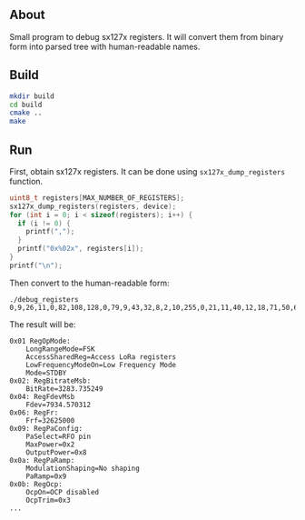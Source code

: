 ## About

Small program to debug sx127x registers. It will convert them from binary form into parsed tree with human-readable names.

## Build

```bash
mkdir build
cd build
cmake ..
make
```

## Run

First, obtain sx127x registers. It can be done using ```sx127x_dump_registers``` function.

```c
uint8_t registers[MAX_NUMBER_OF_REGISTERS];
sx127x_dump_registers(registers, device);
for (int i = 0; i < sizeof(registers); i++) {
  if (i != 0) {
    printf(",");
  }
  printf("0x%02x", registers[i]);
}
printf("\n");
```

Then convert to the human-readable form:

```
./debug_registers 0,9,26,11,0,82,108,128,0,79,9,43,32,8,2,10,255,0,21,11,40,12,18,71,50,62,0,0,0,0,0,64,0,0,0,0,5,0,3,147,85,85,85,85,85,85,85,85,144,64,64,0,0,15,0,0,0,245,32,130,244,2,128,64,0,0,18,36,45,0,3,0,4,35,0,9,5,132,50,43,20,0,0,14,0,0,0,15,224,0,12,243,8,0,92,120,0,25,12,75,204,15,1,32,4,71,175,63,221,0,26,11,208,1,17,0,0,0,0,0,0,0,0,0,0,0,0,0
```

The result will be:

```
0x01 RegOpMode: 
	LongRangeMode=FSK
	AccessSharedReg=Access LoRa registers
	LowFrequencyModeOn=Low Frequency Mode
	Mode=STDBY
0x02: RegBitrateMsb:
	BitRate=3283.735249
0x04: RegFdevMsb
	Fdev=7934.570312
0x06: RegFr:
	Frf=32625000
0x09: RegPaConfig:
	PaSelect=RFO pin
	MaxPower=0x2
	OutputPower=0x8
0x0a: RegPaRamp:
	ModulationShaping=No shaping
	PaRamp=0x9
0x0b: RegOcp:
	OcpOn=OCP disabled
	OcpTrim=0x3
...
```
